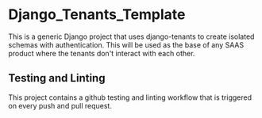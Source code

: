 # Django_Tenants_Template
This is a generic Django project that uses django-tenants to create isolated schemas with authentication. This will be used as the base of any SAAS product where the tenants don't interact with each other.

## Testing and Linting
This project contains a github testing and linting workflow that is triggered on every push and pull request.
